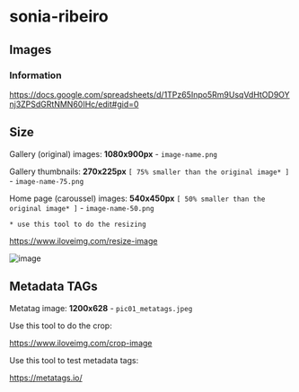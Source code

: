 # sonia-ribeiro

## Images 

### Information

https://docs.google.com/spreadsheets/d/1TPz65Inpo5Rm9UsqVdHtOD9OYnj3ZPSdGRtNMN60IHc/edit#gid=0

## Size

Gallery (original) images: **1080x900px** - `image-name.png`

Gallery thumbnails: **270x225px** `[ 75% smaller than the original image* ]` - `image-name-75.png`

Home page (caroussel) images: **540x450px** `[ 50% smaller than the original image* ]` - `image-name-50.png`


`* use this tool to do the resizing`

https://www.iloveimg.com/resize-image

![image](https://user-images.githubusercontent.com/44682155/159338069-62dd62b6-592a-41ea-9b9b-1584dd882f22.png)


## Metadata TAGs

Metatag image: **1200x628** - `pic01_metatags.jpeg`

Use this tool to do the crop:

https://www.iloveimg.com/crop-image

Use this tool to test metadata tags:

https://metatags.io/